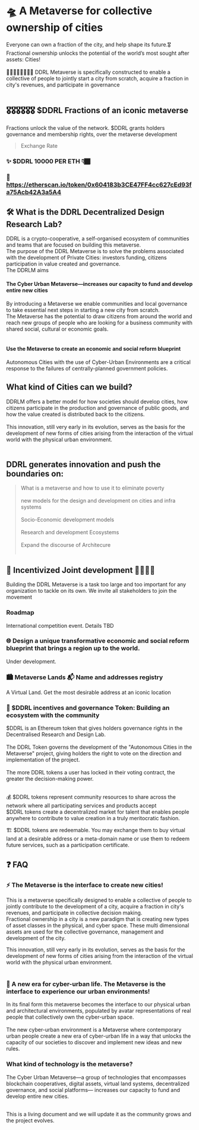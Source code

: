 # 🛸 A Metaverse for collective ownership of cities
Everyone can own a fraction of the city, and help shape its future.🎖 Fractional ownership unlocks the potential of the world’s most sought after assets: Cities!<br><br>
🏄🏽‍♂️⛹️‍♂️🚴🏿‍♀️ DDRL Metaverse is specifically constructed to enable a collective of people to jointly start a city from scratch, acquire a fraction in city's revenues, and participate in governance<br><br>

## 🎖🎖🎖🎖🎖🎖 $DDRL Fractions of an iconic metaverse 
Fractions unlock the value of the network. $DDRL grants holders governance and membership rights, over the metaverse development<br>
>Exchange Rate
### ✨ $DDRL 10000 PER ETH  👇🏾
###  🏁 https://etherscan.io/token/0x604183b3CE47FF4cc627cEd93fa75Acb42A3a5A4

## 🛠 What is the DDRL Decentralized Design Research Lab?
DDRL is a crypto-cooperative, a self-organised ecosystem of communities and teams that are focused on building this metaverse.<br>The purpose of the DDRL Metaverse is to solve the problems associated with the development of Private Cities: investors funding, citizens participation in value created and  governance.<br> The DDRLM aims 
 
#### The Cyber Urban Metaverse—increases our capacity to fund and develop entire new cities
By introducing a Metaverse we enable communities and local governance to take essential next steps in starting a new city from scratch.<br> The Metaverse has the potential to draw citizens from around the world and reach new groups of people who are looking for a business community with shared social, cultural or economic goals.<br><br> 
#### Use the Metaverse to create an economic and social reform blueprint <br>
Autonomous Cities with the use of Cyber-Urban Environments are a critical response to the failures of centrally-planned government policies.

## What kind of Cities can we build? 
DDRLM offers a better model for how societies should develop cities, how citizens participate in the production and governance of public goods, and how the value created is distributed back to the citizens. <br><br>This innovation, still very early in its evolution, serves as the basis for the development of new forms of cities arising from the interaction of the virtual world with the physical urban environment. <br><br>

## DDRL generates innovation  and push the boundaries on:
>What is a metaverse and how to use it to eliminate poverty<br><br>
>new models for the design and development on cities and infra systems <br><br>
>Socio-Economic development models<br><br>
>Research and development Ecosystems<br><br>
>Expand the discourse of Architecure<br><br>

## 👫 Incentivized Joint development  👫👫👫👫
Building the DDRL Metaverse is a task too large and too important for any organization to tackle on its own. We invite all stakeholders to join the movement<br>
### Roadmap 

International competition event. Details TBD
### 🌐 Design a unique transformative economic and social reform blueprint that brings a region up to the world.

Under development.
### 🏙 Metaverse Lands  📬 Name and addresses registry
A Virtual Land. Get the most desirable address at an iconic location

### 🚀 $DDRL incentives and governance Token: Building an ecosystem with the community
$DDRL is an Ethereum token that gives holders governance rights in the Decentralised Research and Design Lab.<br><br> The DDRL Token governs the development of the "Autonomous Cities in the Metaverse" project, giving holders the right to vote on the direction and implementation of the project.<br><br> The more DDRL tokens a user has locked in their voting contract, the greater the decision-making power. <br><br>


💰 $DDRL tokens represent community resources to share across the network where all participating services and products accept<br>
$DDRL tokens create a decentralized market for talent that enables people anywhere to contribute to value creation in a truly meritocratic fashion.<br>

🏗 $DDRL tokens are redeemable. You may exchange them to buy virtual land at a desirable address or a meta-domain name or use them to redeem future services, such as a participation certificate.<br>

## ❓ FAQ
### ⚡️ The Metaverse is the interface to create new cities!
This is a metaverse specifically designed to enable a collective of people to jointly contribute to the development of a city, acquire a fraction in city's revenues, and participate in collective decision making.<br>
Fractional ownership in a city is a new paradigm that is creating new types of asset classes in the physical, and cyber space. These multi dimensional assets are used for the collective governance, management and development of the city.<br>

This innovation, still very early in its evolution, serves as the basis for the development of new forms of cities arising from the interaction of the virtual world with the physical urban environment. <br><br>

### 💎 A new era for cyber-urban life. The Metaverse is the interface to experience our urban environments!
In its final form this metaverse becomes the interface to our physical urban and architectural environments, populated by avatar representations of real people that collectively own the cyber-urban space.<br><br>
The new cyber-urban environment is a Metaverse where contemporary urban people create a new era of cyber-urban life in a way that unlocks the capacity of our societies to discover and implement new ideas and new rules.<br>


###  What kind of technology is the metaverse?
The Cyber Urban Metaverse—a group of technologies that encompasses blockchain cooperatives, digital assets, virtual land systems, decentralized governance, and social platforms— increases our capacity to fund and develop entire new cities.<br><br>

This is a living document and we will update it as the community grows and the project evolves.<br>
